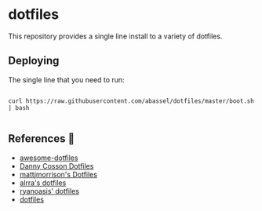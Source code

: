 # dotfiles


This repository provides a single line install to a variety of dotfiles.


## Deploying

The single line that you need to run:

```

curl https://raw.githubusercontent.com/abassel/dotfiles/master/boot.sh | bash


```


## References :notebook:
- [awesome-dotfiles](https://github.com/webpro/awesome-dotfiles)
- [Danny Cosson Dotfiles](https://github.com/dcosson/dotfiles)
- [mattjmorrison's Dotfiles](https://github.com/mattjmorrison/dotfiles)
- [alrra's dotfiles](https://github.com/alrra/dotfiles)
- [ryanoasis' dotfiles](https://github.com/ryanoasis/dotfiles)
- [dotfiles](https://dotfiles.github.io)